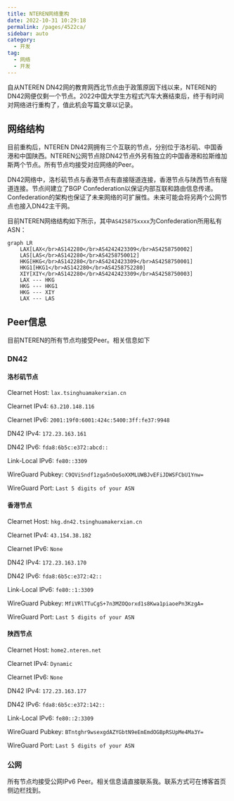 ```yaml
---
title: NTEREN网络重构
date: 2022-10-31 10:29:18
permalink: /pages/4522ca/
sidebar: auto
category:
  - 开发
tag:
  - 网络
  - 开发
---
```


自从NTEREN DN42网的教育网西北节点由于政策原因下线以来，NTEREN的DN42网便仅剩一个节点。2022中国大学生方程式汽车大赛结束后，终于有时间对网络进行重构了，值此机会写篇文章以记录。

## 网络结构

目前重构后，NTEREN DN42网拥有三个互联的节点，分别位于洛杉矶、中国香港和中国陕西。NTEREN公网节点除DN42节点外另有独立的中国香港和拉斯维加斯两个节点。所有节点均接受对应网络的Peer。

DN42网络中，洛杉矶节点与香港节点有直接隧道连接，香港节点与陕西节点有隧道连接。节点间建立了BGP Confederation以保证内部互联和路由信息传递。Confederation的架构也保证了未来网络的可扩展性。未来可能会将另两个公网节点也接入DN42主干网。

目前NTEREN网络结构如下所示，其中`AS425875xxxx`为Confederation所用私有ASN：

```mermaid
graph LR
    LAX[LAX</br>AS142280</br>AS4242423309</br>AS4258750002]
    LAS[LAS</br>AS142280</br>AS4258750012]
    HKG[HKG</br>AS142280</br>AS4242423309</br>AS4258750001]
    HKG1[HKG1</br>AS142280</br>AS4258752280]
    XIY[XIY</br>AS142280</br>AS4242423309</br>AS4258750003]
    LAX --- HKG
    HKG --- HKG1
    HKG --- XIY
    LAX --- LAS
```

## Peer信息

目前NTEREN的所有节点均接受Peer。相关信息如下

### DN42

#### 洛杉矶节点

Clearnet Host: `lax.tsinghuamakerxian.cn`

Clearnet IPv4: `63.210.148.116`

Clearnet IPv6: `2001:19f0:6001:424c:5400:3ff:fe37:9948`

DN42 IPv4: `172.23.163.161`

DN42 IPv6: `fda8:6b5c:e372:abcd::`

Link-Local IPv6: `fe80::3309`

WireGuard Pubkey: `C9QViSndf1zga5nOoSoXXMLUWBJvEFiJDWSFCbU1Ynw=`

WireGuard Port: `Last 5 digits of your ASN`

#### 香港节点

Clearnet Host: `hkg.dn42.tsinghuamakerxian.cn`

Clearnet IPv4: `43.154.38.182`

Clearnet IPv6: `None`

DN42 IPv4: `172.23.163.170`

DN42 IPv6: `fda8:6b5c:e372:42::`

Link-Local IPv6: `fe80::1:3309`

WireGuard Pubkey: `MfiVRlTTuCgS+7n3MZOQorxd1s8Kwa1piaoePn3KzgA=`

WireGuard Port: `Last 5 digits of your ASN`

#### 陕西节点

Clearnet Host: `home2.nteren.net`

Clearnet IPv4: `Dynamic`

Clearnet IPv6: `None`

DN42 IPv4: `172.23.163.177`

DN42 IPv6: `fda8:6b5c:e372:142::`

Link-Local IPv6: `fe80::2:3309`

WireGuard Pubkey: `BTntghr9wsexgdAZYGbtN9eEmEmdOGBpRSUpMe4Ma3Y=`

WireGuard Port: `Last 5 digits of your ASN`

### 公网

所有节点均接受公网IPv6 Peer。相关信息请直接联系我。联系方式可在博客首页侧边栏找到。

